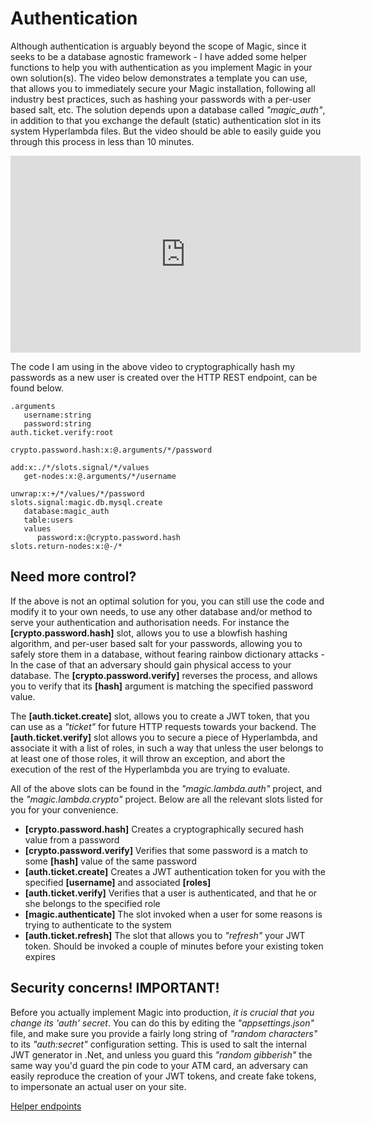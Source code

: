 # Authentication

Although authentication is arguably beyond the scope of Magic, since it seeks
to be a database agnostic framework - I have added some helper functions to
help you with authentication as you implement Magic in your own solution(s).
The video below demonstrates a template you can use, that allows you to immediately
secure your Magic installation, following all industry best practices, such
as hashing your passwords with a per-user based salt, etc. The solution
depends upon a database called _"magic_auth"_, in addition to that you exchange
the default (static) authentication slot in its system Hyperlambda files.
But the video should be able to easily guide you through this process
in less than 10 minutes.

<div style="margin-left: auto; margin-right: auto; width: 560px;">
<iframe width="560" height="315" src="https://www.youtube.com/embed/DCMY-uT0UVw" 
frameborder="0" allow="accelerometer; autoplay; encrypted-media; gyroscope; picture-in-picture" 
allowfullscreen></iframe>
</div>

The code I am using in the above video to cryptographically hash my passwords as a
new user is created over the HTTP REST endpoint, can be found below.

```
.arguments
   username:string
   password:string
auth.ticket.verify:root

crypto.password.hash:x:@.arguments/*/password

add:x:./*/slots.signal/*/values
   get-nodes:x:@.arguments/*/username

unwrap:x:+/*/values/*/password
slots.signal:magic.db.mysql.create
   database:magic_auth
   table:users
   values
      password:x:@crypto.password.hash
slots.return-nodes:x:@-/*
```

## Need more control?

If the above is not an optimal solution for you, you can still use the
code and modify it to your own needs, to use any other database and/or method to serve your
authentication and authorisation needs. For instance the **[crypto.password.hash]**
slot, allows you to use a blowfish hashing algorithm, and per-user based salt
for your passwords, allowing you to safely store them in a database, without
fearing rainbow dictionary attacks - In the case of that an adversary should gain
physical access to your database. The **[crypto.password.verify]** reverses the process,
and allows you to verify that its **[hash]** argument is matching the specified
password value.

The **[auth.ticket.create]** slot, allows you to create a JWT token,
that you can use as a _"ticket"_ for future HTTP requests towards your backend.
The **[auth.ticket.verify]** slot allows you to secure a piece of Hyperlambda,
and associate it with a list of roles, in such a way that unless the user
belongs to at least one of those roles, it will throw an exception, and
abort the execution of the rest of the Hyperlambda you are trying to evaluate.

All of the above slots can be found in the _"magic.lambda.auth"_ project, and
the _"magic.lambda.crypto"_ project. Below are all the relevant slots listed
for you for your convenience.

* __[crypto.password.hash]__ Creates a cryptographically secured hash value from a password
* __[crypto.password.verify]__ Verifies that some password is a match to some **[hash]** value of the same password
* __[auth.ticket.create]__ Creates a JWT authentication token for you with the specified **[username]** and associated **[roles]**
* __[auth.ticket.verify]__ Verifies that a user is authenticated, and that he or she belongs to the specified role
* __[magic.authenticate]__ The slot invoked when a user for some reasons is trying to authenticate to the system
* __[auth.ticket.refresh]__ The slot that allows you to _"refresh"_ your JWT token. Should be invoked a couple of minutes before your existing token expires

## Security concerns! IMPORTANT!

Before you actually implement Magic into production, _it is crucial that you change its 'auth' secret_.
You can do this by editing the _"appsettings.json"_ file, and make sure you provide
a fairly long string of _"random characters"_ to its _"auth:secret"_ configuration
setting. This is used to salt the internal JWT generator in .Net, and unless you
guard this _"random gibberish"_ the same way you'd guard the pin code to
your ATM card, an adversary can easily reproduce the creation of your JWT tokens,
and create fake tokens, to impersonate an actual user on your site.

[Helper endpoints](/helper-endpoints)
